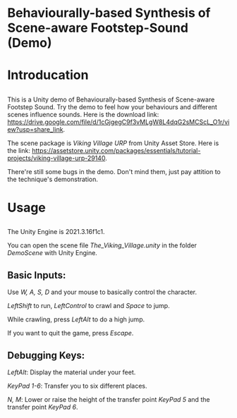 # Behaviourally-based Synthesis of Scene-aware Footstep-Sound (Demo)
# Introducation
##
  This is a Unity demo of Behaviourally-based Synthesis of Scene-aware Footstep Sound. Try the demo to feel how your behaviours and different scenes influence sounds. Here is the download link: https://drive.google.com/file/d/1cGjgegC9f3vMLgW8L4dqG2sMCScL_O1r/view?usp=share_link.
  
  The scene package is *Viking Village URP* from Unity Asset Store. 
  Here is the link: https://assetstore.unity.com/packages/essentials/tutorial-projects/viking-village-urp-29140.

  There're still some bugs in the demo. Don't mind them, just pay attition to the technique's demonstration.
 
# Usage
##
  The Unity Engine is 2021.3.16f1c1.

  You can open the scene file *The_Viking_Village.unity* in the folder *DemoScene* with Unity Engine.
## Basic Inputs:
  Use *W, A, S, D* and your mouse to basically control the character.
  
  *LeftShift* to run, *LeftControl* to crawl and *Space* to jump.

  While crawling, press *LeftAlt* to do a high jump.

  If you want to quit the game, press *Escape*.

## Debugging Keys:

  *LeftAlt*: Display the material under your feet.

  *KeyPad 1-6*: Transfer you to six different places.

  *N, M*: Lower or raise the height of the transfer point *KeyPad 5* and the transfer point *KeyPad 6*.
  
